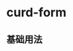 # curd-form
## 基础用法


  <div>
    <CurdForm ref="formRef" v-model="form" :form-schema="formSchema">
      <template #operate-button>
        <el-button @click="submit">提交</el-button>
      </template>
    </CurdForm>
  </div>

<script lang="ts" setup>
import { CurdForm, FormSchema } from "easybill-ui/index"
import { ref, Ref, markRaw } from "vue"
import FormSuffixBtn from "./components/FormSuffixBtn.vue"
import { ElMessage } from "element-plus"
import FormTable from "./components/FormTable.vue"
import formEmpty from "./components/formEmpty.vue"

const form = ref({
  initData: { x: 1 },
  modelForm: {},
  name2: ["2"],
})

const formSchema: Ref<FormSchema> = ref({
  formItem: [
    { label: "直接显示值", prop: "anyway", value: "1", type: "value" },
    { label: "名称", prop: "name", type: "input", prefix: '<span style="color:red;white-space:nowrap;margin-right: 20px;">前缀</span>', suffix: '<span style="color:orange;white-space:nowrap;margin-left: 20px;">后缀</span>' },
    {
      label: "年龄",
      prop: "age",
      type: "input-number",
      tooltip: "这里是提示信息",
      props: () => ({ controls: false, min: 1, max: 100 }),
      formItemProps(formModel, formItem) {
        return { rules: [{ required: true, message: "请输入" + formItem.label, trigger: "blur" }] }
      },
    },
    {
      label: "爱好",
      prop: "name1",
      span: 12,
      type: "radio",
      options: [
        { label: "唱歌", value: "1" },
        { label: "跳舞", value: "2" },
      ],
      value: "1",
      tooltip: (form) => ({ content: form.name1 }),
    },
    {
      label: "爱好",
      prop: "name11",
      span: 12,
      type: "radio",
      props: { componentName: "button" },
      options: [
        { label: "唱歌", value: "1" },
        { label: "跳舞", value: "2" },
      ],
      value: "1",
      tooltip: (form) => ({ content: form.name1 }),
    },
    {
      label: "名称",
      prop: "name4",
      span: 12,
      type: "select",
      options: [
        { label: "唱歌", value: "1", html: "<div style='display:flex;justify-content:space-between;'><span>唱歌</span><span style='color:#999'>22</span></div>" },
        { label: "跳舞", value: "2" },
      ],
    },
    {
      label: "名称",
      prop: "name2",
      span: 12,
      type: "checkbox",
      options: [
        { label: "唱歌", value: "1" },
        { label: "跳舞", value: "2" },
      ],
      value: ["1"],
      tooltip: (form) => "这里展示提示信息" + form.name2,
    },
    { label: "日期", prop: "date-picker", type: "date-picker", props: { format: "YYYY-MM-DD", valueFormat: "YYYY-MM-DD" }, span: 12 },
    { label: "时间", prop: "time-picker", type: "time-picker", span: 12 },
    { label: "测试1", prop: "input1", type: "input", span: 12 },
    {
      label: "测试2测试测试ss",
      prop: "input2",
      type: "select",
      span: 12,
      suffix: [markRaw(FormSuffixBtn)],
      asyncOptions: async () => {
        const list = [
          { label: "aa" + Math.floor(Math.random() * 100), value: 1 },
          { label: "bb" + Math.floor(Math.random() * 100), value: 2 },
        ]
        return list
      },
    },
    { label: "插件自带组件", prop: "slider", type: "el-slider", span: 12, props: { min: 1, max: 100, step: 1, marks: { 0: "0G", 30: "30G", 50: "50G", 100: "100G" } } },
    { label: "自定义表格", prop: "table", type: markRaw(FormTable), span: 24 },

    {
      label: "数据为空",
      prop: "emptyData",
      span: 12,
      type: "radio",
      props: { componentName: "button", noDataText: "数据空空的内容", },
      empty: markRaw(formEmpty),
      options: [],
      value: "1",
    },
  ],
  rules: (form) => {
    return {
      name: [{ required: form.name1 == 1, message: "名称不能为空", trigger: "blur" }],
    }
  },
  labelWidth: 120,
  labelPosition: "left",
  gutter: 10,
})
const formRef = ref<InstanceType<typeof CurdForm>>()
const submit = () => {
  formRef.value?.validate((valid) => {
    if (!valid) {
      return ElMessage.error("请检查参数是否完整")
    }
    console.log("form", form.value)
  })
}
setTimeout(() => {
  // form.value.age = 22
  // form.value = { name: "111" }
}, 2000)
</script>


